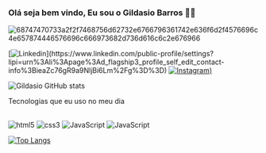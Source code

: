 ### Olá seja bem vindo, Eu sou o Gildasio Barros 👋😃

![68747470733a2f2f7468756d62732e6766796361742e636f6d2f4576696c4e657874446576696c666973682d736d616c6c2e676966](https://user-images.githubusercontent.com/89704980/210284355-1a642f22-c801-42f3-bf93-bba9b3233835.gif)

[![Linkedin]([https://www.linkedin.com/public-profile/settings?lipi=urn%3Ali%3Apage%3Ad_flagship3_profile_self_edit_contact-info%3BieaZc76gR9a9NljBi6Lm%2Fg%3D%3D](https://img.shields.io/badge/LinkedIn-0077B5?style=for-the-badge&logo=linkedin&logoColor=white))](https://www.linkedin.com/public-profile/settings?lipi=urn%3Ali%3Apage%3Ad_flagship3_profile_self_edit_contact-info%3BieaZc76gR9a9NljBi6Lm%2Fg%3D%3D)
[![Instagram]([https://img.shields.io/badge/Instagram-E4405F?style=for-the-badge&logo=instagram&logoColor=white))](https://www.instagram.com/gildasiobarrossx/)

![Gildasio GitHub stats](https://github-readme-stats.vercel.app/api?username=GildasioB&show_icons=true&theme=dracula)

Tecnologias que eu uso no meu dia
<div style: "display: inline-block"><br/>
  <img alt="html5" src="https://img.shields.io/badge/HTML5-E34F26?style=for-the-badge&logo=html5&logoColor=white"/>
  <img alt="css3" src="https://img.shields.io/badge/CSS3-1572B6?style=for-the-badge&logo=css3&logoColor=white"/>
  <img alt="JavaScript" src="https://img.shields.io/badge/JavaScript-F7DF1E?style=for-the-badge&logo=javascript&logoColor=black"/>
  <img alt="JavaScript" src="https://img.shields.io/badge/React-20232A?style=for-the-badge&logo=react&logoColor=61DAFB"/>
</div>

[![Top Langs](https://github-readme-stats.vercel.app/api/top-langs/?username=GildasioB&layout=compact)](https://github.com/GildasioB/github-readme-stats)
